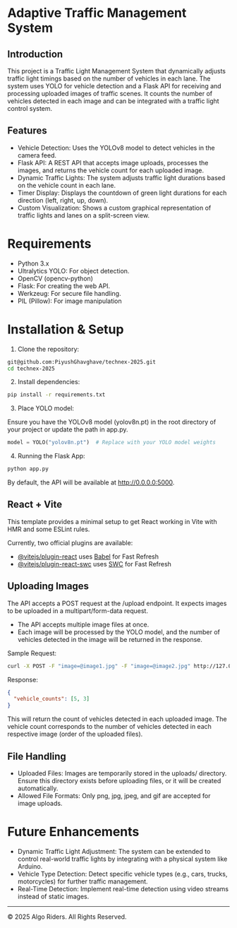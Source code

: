 # Adaptive Traffic Management System

## Introduction

This project is a Traffic Light Management System that dynamically adjusts traffic light timings based on the number of vehicles in each lane. The system uses YOLO for vehicle detection and a Flask API for receiving and processing uploaded images of traffic scenes. It counts the number of vehicles detected in each image and can be integrated with a traffic light control system.

## Features

* Vehicle Detection: Uses the YOLOv8 model to detect vehicles in the camera feed.
* Flask API: A REST API that accepts image uploads, processes the images, and returns the vehicle count for each uploaded image.
* Dynamic Traffic Lights: The system adjusts traffic light durations based on the vehicle count in each lane.
* Timer Display: Displays the countdown of green light durations for each direction (left, right, up, down).
* Custom Visualization: Shows a custom graphical representation of traffic lights and lanes on a split-screen view.

# Requirements

* Python 3.x
* Ultralytics YOLO: For object detection.
* OpenCV (opencv-python)
* Flask: For creating the web API.
* Werkzeug: For secure file handling.
* PIL (Pillow): For image manipulation

# Installation & Setup

1. Clone the repository:

```bash 
git@github.com:PiyushGhavghave/technex-2025.git
cd technex-2025
```

2. Install dependencies:

```bash
pip install -r requirements.txt
```

3. Place YOLO model:

Ensure you have the YOLOv8 model (yolov8n.pt) in the root directory of your project or update the path in app.py.

```python
model = YOLO("yolov8n.pt")  # Replace with your YOLO model weights
```

4. Running the Flask App:

```bash
python app.py
```
By default, the API will be available at http://0.0.0.0:5000.

## React + Vite

This template provides a minimal setup to get React working in Vite with HMR and some ESLint rules.

Currently, two official plugins are available:

- [@vitejs/plugin-react](https://github.com/vitejs/vite-plugin-react/blob/main/packages/plugin-react/README.md) uses [Babel](https://babeljs.io/) for Fast Refresh
- [@vitejs/plugin-react-swc](https://github.com/vitejs/vite-plugin-react-swc) uses [SWC](https://swc.rs/) for Fast Refresh

## Uploading Images

The API accepts a POST request at the /upload endpoint. It expects images to be uploaded in a multipart/form-data request.

* The API accepts multiple image files at once.
* Each image will be processed by the YOLO model, and the number of vehicles detected in the image will be returned in the response.

Sample Request:
```bash
curl -X POST -F "image=@image1.jpg" -F "image=@image2.jpg" http://127.0.0.1:5000/upload
```

Response:
```json
{
  "vehicle_counts": [5, 3]
}
```

This will return the count of vehicles detected in each uploaded image. The vehicle count corresponds to the number of vehicles detected in each respective image (order of the uploaded files).

## File Handling

* Uploaded Files: Images are temporarily stored in the uploads/ directory. Ensure this directory exists before uploading files, or it will be created automatically.
* Allowed File Formats: Only png, jpg, jpeg, and gif are accepted for image uploads.

# Future Enhancements

* Dynamic Traffic Light Adjustment: The system can be extended to control real-world traffic lights by integrating with a physical system like Arduino.
* Vehicle Type Detection: Detect specific vehicle types (e.g., cars, trucks, motorcycles) for further traffic management.
* Real-Time Detection: Implement real-time detection using video streams instead of static images.

- - -

© 2025 Algo Riders. All Rights Reserved.


